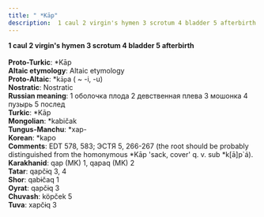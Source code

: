 ```yaml
---
title: " *Kāp"
description:  1 caul 2 virgin's hymen 3 scrotum 4 bladder 5 afterbirth
---
```

<strong> 1 caul 2 virgin's hymen 3 scrotum 4 bladder 5 afterbirth</strong><br><br>
<strong>Proto-Turkic</strong>:  *Kāp<br>
<strong>Altaic etymology</strong>:  Altaic etymology<br>
<strong> Proto-Altaic</strong>:  *k`āp`a ( ~ -i, -u)<br>
<strong>Nostratic</strong>:  Nostratic<br>
<strong>Russian meaning</strong>:  1 оболочка плода 2 девственная плева 3 мошонка 4 пузырь 5 послед<br>
<strong>Turkic</strong>:  *Kāp<br>
<strong>Mongolian</strong>:  *kabičak<br>
<strong>Tungus-Manchu</strong>:  *xap-<br>
<strong>Korean</strong>:  *kapo<br>
<strong>Comments</strong>:  EDT 578, 583; ЭСТЯ 5, 266-267 (the root should be probably distinguished from the homonymous *Kāp 'sack, cover' q. v. sub *k[ā]p`á).<br>
<strong>Karakhanid</strong>:  qap (MK) 1, qapaq (MK) 2<br>
<strong>Tatar</strong>:  qapčɨq 3, 4<br>
<strong>Shor</strong>:  qabɨčaq 1<br>
<strong>Oyrat</strong>:  qapčɨq 3<br>
<strong>Chuvash</strong>:  köpček 5<br>
<strong>Tuva</strong>:  xapčɨq 3<br>


